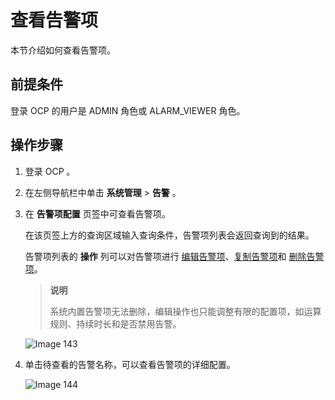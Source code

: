 查看告警项
==========================

本节介绍如何查看告警项。

前提条件
-------------------------

登录 OCP 的用户是 ADMIN 角色或 ALARM_VIEWER 角色。

操作步骤
-------------------------

1. 登录 OCP 。

2. 在左侧导航栏中单击 **系统管理** \> **告警** 。

3. 在 **告警项配置** 页签中可查看告警项。

   在该页签上方的查询区域输入查询条件，告警项列表会返回查询到的结果。

   告警项列表的 **操作** 列可以对告警项进行 [编辑告警项](../10.alert-management/5.edit-an-alarm-item-1.md)、[复制告警项](../10.alert-management/4.copy-alerts.md)和 [删除告警项](../10.alert-management/6.delete-an-alarm-item-1.md)。

   > **说明**
   >
   > 系统内置告警项无法删除，编辑操作也只能调整有限的配置项，如运算规则、持续时长和是否禁用告警。

   ![Image 143](https://obbusiness-private.oss-cn-shanghai.aliyuncs.com/doc/img/ocp/400ce/%E6%9F%A5%E7%9C%8B%E5%91%8A%E8%AD%A6%E9%A1%B9.png)

4. 单击待查看的告警名称，可以查看告警项的详细配置。

   ![Image 144](https://help-static-aliyun-doc.aliyuncs.com/assets/img/zh-CN/5012139461/p426760.png)
